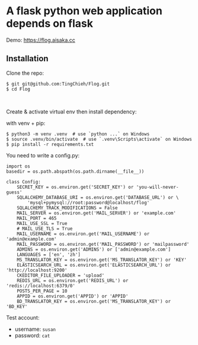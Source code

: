 # A flask python web application depends on flask

Demo: https://flog.aisaka.cc

## Installation



Clone the repo:

```
$ git git@github.com:TingChieh/Flog.git
$ cd Flog
```

​    

Create & activate virtual env then install dependency:

with venv + pip:

```
$ python3 -m venv .venv  # use `python ...` on Windows
$ source .venv/bin/activate  # use `.venv\Scripts\activate` on Windows
$ pip install -r requirements.txt
```

You need to write a config.py:

```
import os
basedir = os.path.abspath(os.path.dirname(__file__))

class Config:
    SECRET_KEY = os.environ.get('SECRET_KEY') or 'you-will-never-guess'
    SQLALCHEMY_DATABASE_URI = os.environ.get('DATABASE_URL') or \
        'mysql+pymysql://root:password@localhost/flog'
    SQLALCHEMY_TRACK_MODIFICATIONS = False
    MAIL_SERVER = os.environ.get('MAIL_SERVER') or 'example.com'
    MAIL_PORT = 465
    MAIL_USE_SSL = True
    # MAIL_USE_TLS = True
    MAIL_USERNAME = os.environ.get('MAIL_USERNAME') or 'admin@example.com'
    MAIL_PASSWORD = os.environ.get('MAIL_PASSWORD') or 'mailpassword'
    ADMINS = os.environ.get('ADMINS') or ['admin@example.com']
    LANGUAGES = ['en', 'zh']
    MS_TRANSLATOR_KEY = os.environ.get('MS_TRANSLATOR_KEY') or 'KEY'
    ELASTICSEARCH_URL = os.environ.get('ELASTICSEARCH_URL') or 'http://localhost:9200'
    CKEDITOR_FILE_UPLOADER = 'upload'
    REDIS_URL = os.environ.get('REDIS_URL') or 'redis://localhost:6379/0'
    POSTS_PER_PAGE = 10
    APPID = os.environ.get('APPID') or 'APPID'
    BD_TRANSLATOR_KEY = os.environ.get('MS_TRANSLATOR_KEY') or 'BD_KEY'
```

Test account:

- username: `susan`
- password: `cat`


